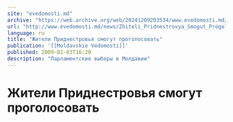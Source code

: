 ```yaml
---
site: "evedomosti.md"
archive: "https://web.archive.org/web/20241209203534/www.evedomosti.md/news/Zhiteli_Pridnestrovya_Smogut_Progolosovat"
url: "http://www.evedomosti.md/news/Zhiteli_Pridnestrovya_Smogut_Progolosovat"
language: ru
title: "Жители Приднестровья смогут проголосовать"
publication: '[[Moldavskie Vedomosti]]'
published: 2009-02-03T16:20
description: "Парламентские выборы в Молдавии"
---
```


# Жители Приднестровья смогут проголосовать

